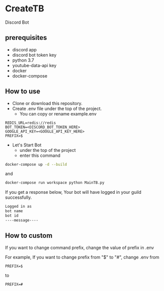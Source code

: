 
# CreateTB

Discord Bot

## prerequisites

- discord app
- discord bot token key
- python 3.7
- youtube-data-api key
- docker
- docker-compose

## How to use

- Clone or download this repository.
- Create .env file  under the top of the project.
  - You can copy or rename example.env

```env
REDIS_URL=redis://redis
BOT_TOKEN=<DISCORD_BOT_TOKEN_HERE>
GOOGLE_API_KEY=<GOOGLE_API_KEY_HERE>
PREFIX=$
```

- Let's Start Bot
  - under the top of the project
  - enter this command

```bash
docker-compose up -d --build
```

and

```bash
docker-compose run workspace python MainTB.py
```

If you get a response below, Your bot will have logged in your guild successfully.

```bash
Logged in as
bot name
bot id
----message----
```

## How to custom

If you want to change command prefix, change the value of prefix in .env

For example, If you want to change prefix from "$" to "#", change .env from

```:from
PREFIX=$
```

to

```:to
PREFIX=#
```
